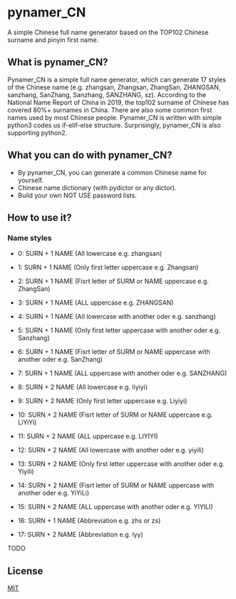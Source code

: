 # pynamer_CN
A simple Chinese full name generator based on the TOP102 Chinese surname and pinyin first name.
## What is pynamer_CN?
Pynamer_CN is a simple full name generator, which can generate 17 styles of the Chinese name (e.g. zhangsan, Zhangsan, ZhangSan, ZHANGSAN, sanzhang, SanZhang, Sanzhang, SANZHANG, sz). According to the National Name Report of China in 2019, the top102 surname of Chinese has covered 80%+ surnames in China. 
There are also some common first names used by most Chinese people. Pynamer_CN is written with simple python3 codes us if-elif-else structure. Surprisingly, pynamer_CN is also supporting python2.
## What you can do with pynamer_CN?
- By pynamer_CN, you can generate a common Chinese name for yourself.
- Chinese name dictionary (with pydictor or any dictor).
- Build your own NOT USE password lists.
## How to use it?
### Name styles
- 0: SURN + 1 NAME (All lowercase e.g. zhangsan)
- 1: SURN + 1 NAME (Only first letter uppercase e.g. Zhangsan)
- 2: SURN + 1 NAME (Fisrt letter of SURM or NAME uppercase e.g. ZhangSan)
- 3: SURN + 1 NAME (ALL uppercase e.g. ZHANGSAN)

- 4: SURN + 1 NAME (All lowercase with another oder e.g. sanzhang)
- 5: SURN + 1 NAME (Only first letter uppercase with another oder e.g. Sanzhang)
- 6: SURN + 1 NAME (Fisrt letter of SURM or NAME uppercase with another oder e.g. SanZhang)
- 7: SURN + 1 NAME (ALL uppercase with another oder e.g. SANZHANG)


- 8: SURN + 2 NAME (All lowercase e.g. liyiyi)
- 9: SURN + 2 NAME (Only first letter uppercase e.g. Liyiyi)
- 10: SURN + 2 NAME (Fisrt letter of SURM or NAME uppercase e.g. LiYiYi)
- 11: SURN + 2 NAME (ALL uppercase e.g. LIYIYI)

- 12: SURN + 2 NAME (All lowercase with another oder e.g. yiyili)
- 13: SURN + 2 NAME (Only first letter uppercase with another oder e.g. Yiyili)
- 14: SURN + 2 NAME (Fisrt letter of SURM or NAME uppercase with another oder e.g. YiYiLi)
- 15: SURN + 2 NAME (ALL uppercase with another oder e.g. YIYILI)

- 16: SURN + 1 NAME (Abbreviation e.g. zhs or zs)
- 17: SURN + 2 NAME (Abbreviation e.g. lyy)

TODO

## License
[MIT](https://github.com/crazydogen/pynamer_CN/blob/master/LICENSE)
